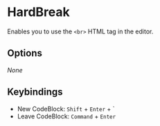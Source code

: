# HardBreak
Enables you to use the `<br>` HTML tag in the editor.

## Options
*None*

## Keybindings
* New CodeBlock: `Shift` + `Enter` + `
* Leave CodeBlock: `Command` + `Enter`